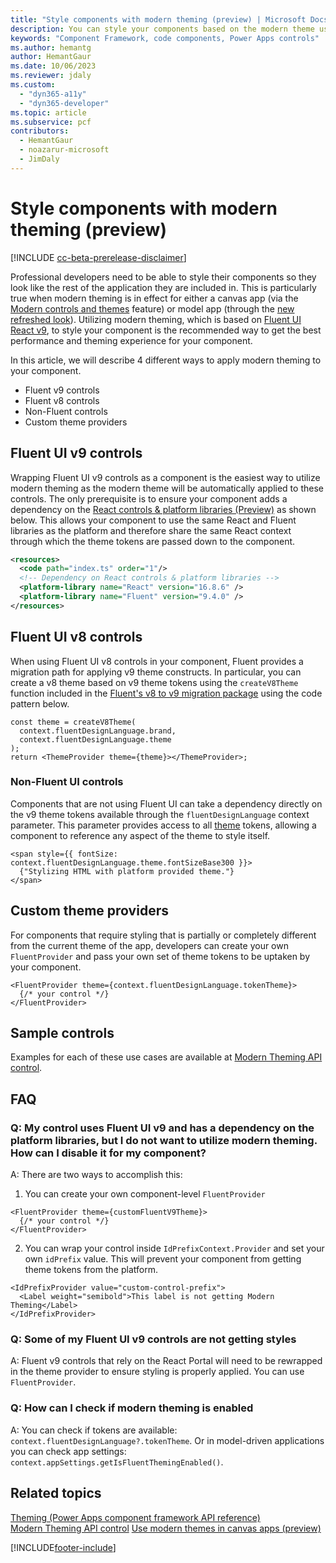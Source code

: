 ```yaml
---
title: "Style components with modern theming (preview) | Microsoft Docs"
description: You can style your components based on the modern theme used in the app."
keywords: "Component Framework, code components, Power Apps controls"
ms.author: hemantg
author: HemantGaur
ms.date: 10/06/2023
ms.reviewer: jdaly
ms.custom:
  - "dyn365-a11y"
  - "dyn365-developer"
ms.topic: article
ms.subservice: pcf
contributors:
  - HemantGaur
  - noazarur-microsoft
  - JimDaly
---
```


# Style components with modern theming (preview)

[!INCLUDE [cc-beta-prerelease-disclaimer](../../includes/cc-beta-prerelease-disclaimer.md)]

Professional developers need to be able to style their components so they look like the rest of the application they are included in. This is particularly true when modern theming is in effect for either a canvas app (via the [Modern controls and themes](../../maker/canvas-apps/controls/modern-controls/overview-modern-controls.md) feature) or model app (through the [new refreshed look](../../user/modern-fluent-design.md)). Utilizing modern theming, which is based on [Fluent UI React v9](https://react.fluentui.dev/), to style your component is the recommended way to get the best performance and theming experience for your component.

In this article, we will describe 4 different ways to apply modern theming to your component.

- Fluent v9 controls
- Fluent v8 controls
- Non-Fluent controls
- Custom theme providers

## Fluent UI v9 controls

Wrapping Fluent UI v9 controls as a component is the easiest way to utilize modern theming as the modern theme will be automatically applied to these controls. The only prerequisite is to ensure your component adds a dependency on the [React controls & platform libraries (Preview)](../../component-framework/react-controls-platform-libraries.md) as shown below. This allows your component to use the same React and Fluent libraries as the platform and therefore share the same React context through which the theme tokens are passed down to the component.

```xml
<resources>
  <code path="index.ts" order="1"/>
  <!-- Dependency on React controls & platform libraries -->
  <platform-library name="React" version="16.8.6" />
  <platform-library name="Fluent" version="9.4.0" />
</resources>
```

## Fluent UI v8 controls

When using Fluent UI v8 controls in your component, Fluent provides a migration path for applying v9 theme constructs. In particular, you can create a v8 theme based on v9 theme tokens using the `createV8Theme` function included in the [Fluent's v8 to v9 migration package](https://www.npmjs.com/package/@fluentui/react-migration-v8-v9) using the code pattern below.

```tsx
const theme = createV8Theme(
  context.fluentDesignLanguage.brand,
  context.fluentDesignLanguage.theme
);
return <ThemeProvider theme={theme}></ThemeProvider>;
```

### Non-Fluent UI controls

Components that are not using Fluent UI can take a dependency directly on the v9 theme tokens available through the `fluentDesignLanguage` context parameter. This parameter provides access to all [theme](../reference/theming.md) tokens, allowing a component to reference any aspect of the theme to style itself.

```tsx
<span style={{ fontSize: context.fluentDesignLanguage.theme.fontSizeBase300 }}>
  {"Stylizing HTML with platform provided theme."}
</span>
```

## Custom theme providers

For components that require styling that is partially or completely different from the current theme of the app, developers can create your own `FluentProvider` and pass your own set of theme tokens to be uptaken by your component.

```tsx
<FluentProvider theme={context.fluentDesignLanguage.tokenTheme}>
  {/* your control */}
</FluentProvider>
```

## Sample controls

Examples for each of these use cases are available at [Modern Theming API control](./sample-controls/modern-theming-api-control.md).

## FAQ

### Q: My control uses Fluent UI v9 and has a dependency on the platform libraries, but I do not want to utilize modern theming. How can I disable it for my component?

A: There are two ways to accomplish this:

1. You can create your own component-level `FluentProvider`

```tsx
<FluentProvider theme={customFluentV9Theme}>
  {/* your control */}
</FluentProvider>
```

2. You can wrap your control inside `IdPrefixContext.Provider` and set your own `idPrefix` value. This will prevent your component from getting theme tokens from the platform.

```tsx
<IdPrefixProvider value="custom-control-prefix">
  <Label weight="semibold">This label is not getting Modern Theming</Label>
</IdPrefixProvider>
```

### Q: Some of my Fluent UI v9 controls are not getting styles

A: Fluent v9 controls that rely on the React Portal will need to be rewrapped in the theme provider to ensure styling is properly applied. You can use `FluentProvider`.

### Q: How can I check if modern theming is enabled

A: You can check if tokens are available: `context.fluentDesignLanguage?.tokenTheme`. Or in model-driven applications you can check app settings: `context.appSettings.getIsFluentThemingEnabled()`.

## Related topics

[Theming (Power Apps component framework API reference)](../component-framework/reference/theming.md)<br />
[Modern Theming API control](./sample-controls/modern-theming-api-control.md)
[Use modern themes in canvas apps (preview)](../../../maker/canvas-apps/controls/modern-controls/modern-theming)

[!INCLUDE[footer-include](../../includes/footer-banner.md)]
